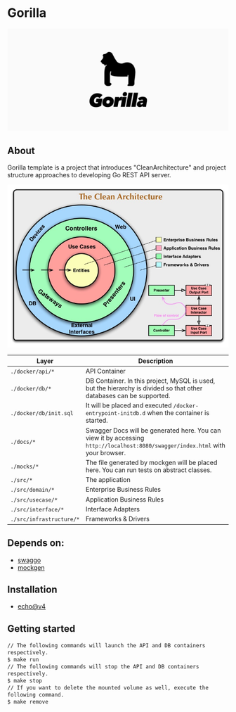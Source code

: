 # Gorilla
![Gorilla logo](/assets/images/logo.jpg)

## About

Gorilla template is a project that introduces "CleanArchitecture" and project structure approaches to developing Go REST API server.

![CleanArchitecture](/assets/images/clean_architecture.jpg)

| Layer | Description |
| --- | ------- |
| `./docker/api/*` | API Container |
| `./docker/db/*` | DB Container. In this project, MySQL is used, but the hierarchy is divided so that other databases can be supported. |
| `./docker/db/init.sql` | It will be placed and executed `/docker-entrypoint-initdb.d` when the container is started. |
| `./docs/*` | Swagger Docs will be generated here. You can view it by accessing `http://localhost:8080/swagger/index.html` with your browser. |
| `./mocks/*` | The file generated by mockgen will be placed here. You can run tests on abstract classes. |
| `./src/*` | The application |
| `./src/domain/*` | Enterprise Business Rules |
| `./src/usecase/*` | Application Business Rules |
| `./src/interface/*` | Interface Adapters |
| `./src/infrastructure/*` | Frameworks & Drivers |


## Depends on:
- [swaggo](https://github.com/swaggo/swag)
- [mockgen](https://github.com/golang/mock)

## Installation
- [echo@v4](https://echo.labstack.com/)

## Getting started
```
// The following commands will launch the API and DB containers respectively.
$ make run
// The following commands will stop the API and DB containers respectively.
$ make stop
// If you want to delete the mounted volume as well, execute the following command.
$ make remove
```
